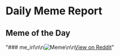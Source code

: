 # Daily Meme Report

## Meme of the Day
"### me_irl\n\n![Meme](https://i.redd.it/o0oko2lvh9ne1.png)\n\n[View on Reddit](https://redd.it/1j5mfcd)"
